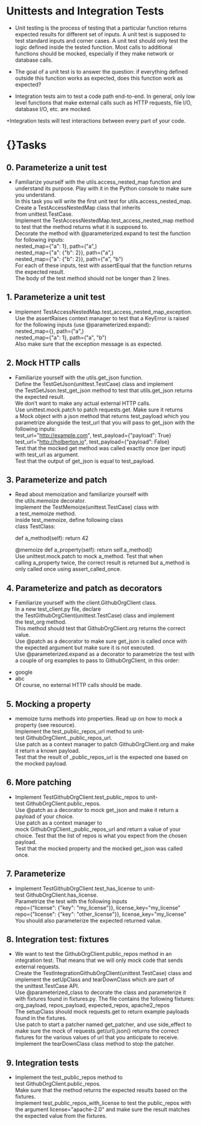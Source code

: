 # Unittests and Integration Tests

+ Unit testing is the process of testing that a particular function returns expected results for different set of inputs. A unit test is supposed to test standard inputs and corner cases. A unit test should only test the logic defined inside the tested function. Most calls to additional functions should be mocked, especially if they make network or database calls.

+ The goal of a unit test is to answer the question: if everything defined outside this function works as expected, does this function work as expected?

+ Integration tests aim to test a code path end-to-end. In general, only low level functions that make external calls such as HTTP requests, file I/O, database I/O, etc. are mocked.

+Integration tests will test interactions between every part of your code.

# {}Tasks
## 0. Parameterize a unit test<br/>

+ Familiarize yourself with the utils.access_nested_map function and understand its purpose. Play with it in the Python console to make sure you understand.<br/>
In this task you will write the first unit test for utils.access_nested_map.<br/>
Create a TestAccessNestedMap class that inherits from unittest.TestCase.<br/>
Implement the TestAccessNestedMap.test_access_nested_map method to test that the method returns what it is supposed to.<br/>
Decorate the method with @parameterized.expand to test the function for following inputs:<br/>
nested_map={"a": 1}, path=("a",)<br/>
nested_map={"a": {"b": 2}}, path=("a",)<br/>
nested_map={"a": {"b": 2}}, path=("a", "b")<br/>
For each of these inputs, test with assertEqual that the function returns the expected result.<br/>
The body of the test method should not be longer than 2 lines.<br/>


## 1. Parameterize a unit test

+ Implement TestAccessNestedMap.test_access_nested_map_exception. Use the assertRaises context manager to test that a KeyError is raised for the following inputs (use @parameterized.expand):<br/>
nested_map={}, path=("a",)<br/>
nested_map={"a": 1}, path=("a", "b")<br/>
Also make sure that the exception message is as expected.<br/>

## 2. Mock HTTP calls <br/>

+ Familiarize yourself with the utils.get_json function.<br/>
Define the TestGetJson(unittest.TestCase) class and implement the TestGetJson.test_get_json method to test that utils.get_json returns the expected result.<br/>
We don’t want to make any actual external HTTP calls.<br/> Use unittest.mock.patch to patch requests.get. Make sure it returns a Mock object with a json method that returns test_payload which you parametrize alongside the test_url that you will pass to get_json with the following inputs:<br/>
test_url="http://example.com", test_payload={"payload": True}<br/>
test_url="http://holberton.io", test_payload={"payload": False}<br/>
Test that the mocked get method was called exactly once (per input) with test_url as argument.<br/>
Test that the output of get_json is equal to test_payload.<br/>


## 3. Parameterize and patch<br/>

+ Read about memoization and familiarize yourself with the utils.memoize decorator.<br/>
Implement the TestMemoize(unittest.TestCase) class with a test_memoize method.<br/>
Inside test_memoize, define following class<br/>
class TestClass:<br/>

    def a_method(self):
        return 42

    @memoize
    def a_property(self):
        return self.a_method()
Use unittest.mock.patch to mock a_method. Test that when calling a_property twice, the correct result is returned but a_method is only called once using assert_called_once.<br/>


## 4. Parameterize and patch as decorators<br/>

+ Familiarize yourself with the client.GithubOrgClient class.<br/>
In a new test_client.py file, declare the TestGithubOrgClient(unittest.TestCase) class and implement the test_org method.<br/>
This method should test that GithubOrgClient.org returns the correct value.<br/>
Use @patch as a decorator to make sure get_json is called once with the expected argument but make sure it is not executed.<br/>
Use @parameterized.expand as a decorator to parametrize the test with a couple of org examples to pass to GithubOrgClient, in this order:<br/>
* google<br/>
* abc<br/>
Of course, no external HTTP calls should be made.<br/>


## 5. Mocking a property<br/>

+ memoize turns methods into properties. Read up on how to mock a property (see resource).<br/>
Implement the test_public_repos_url method to unit-test GithubOrgClient._public_repos_url.<br/>
Use patch as a context manager to patch GithubOrgClient.org and make it return a known payload.<br/>
Test that the result of _public_repos_url is the expected one based on the mocked payload.<br/>


## 6. More patching<br/>

+ Implement TestGithubOrgClient.test_public_repos to unit-test GithubOrgClient.public_repos.<br/>
Use @patch as a decorator to mock get_json and make it return a payload of your choice.<br/>
Use patch as a context manager to mock GithubOrgClient._public_repos_url and return a value of your choice.
Test that the list of repos is what you expect from the chosen payload.<br/>
Test that the mocked property and the mocked get_json was called once.<br/>


## 7. Parameterize<br/>

+ Implement TestGithubOrgClient.test_has_license to unit-test GithubOrgClient.has_license.<br/>
Parametrize the test with the following inputs<br/>
repo={"license": {"key": "my_license"}}, license_key="my_license"<br/>
repo={"license": {"key": "other_license"}}, license_key="my_license"<br/>
You should also parameterize the expected returned value.<br/>


## 8. Integration test: fixtures<br/>
+ We want to test the GithubOrgClient.public_repos method in an integration test. That means that we will only mock code that sends external requests.<br/>
Create the TestIntegrationGithubOrgClient(unittest.TestCase) class and implement the setUpClass and tearDownClass which are part of the unittest.TestCase API.<br/>
Use @parameterized_class to decorate the class and parameterize it with fixtures found in fixtures.py. The file contains the following fixtures:<br/>
org_payload, repos_payload, expected_repos, apache2_repos<br/>
The setupClass should mock requests.get to return example payloads found in the fixtures.<br/>
Use patch to start a patcher named get_patcher, and use side_effect to make sure the mock of requests.get(url).json() returns the correct fixtures for the various values of url that you anticipate to receive.<br/>
Implement the tearDownClass class method to stop the patcher.<br/>


## 9. Integration tests<br/>

+ Implement the test_public_repos method to test GithubOrgClient.public_repos.<br/>
Make sure that the method returns the expected results based on the fixtures.<br/>
Implement test_public_repos_with_license to test the public_repos with the argument license="apache-2.0" and make sure the result matches the expected value from the fixtures.



